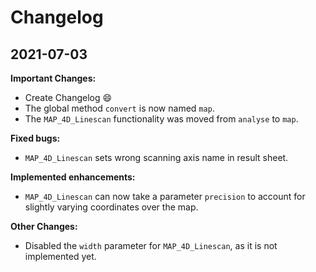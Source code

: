 # Changelog

## 2021-07-03

**Important Changes:**

- Create Changelog :smile:
- The global method `convert` is now named `map`.
- The `MAP_4D_Linescan` functionality was moved from `analyse` to `map`.

**Fixed bugs:**

- `MAP_4D_Linescan` sets wrong scanning axis name in result sheet.

**Implemented enhancements:**

- `MAP_4D_Linescan` can now take a parameter `precision` to account for slightly varying coordinates over the map.

**Other Changes:**

- Disabled the `width` parameter for `MAP_4D_Linescan`, as it is not implemented yet.